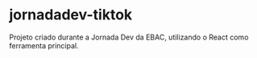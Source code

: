 # jornadadev-tiktok
Projeto criado durante a Jornada Dev da EBAC, utilizando o React como ferramenta principal.
